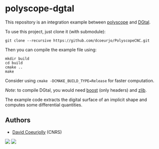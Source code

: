# polyscope-dgtal

This repository is an integration example between [polyscope](https://polyscope.run) and [DGtal](https://dgtal.org).

To use this project, just clone it (with submodule):

```
git clone --recursive https://github.com/dcoeurjo/PolyscopeCNC.git
```

Then you can compile the example file using:

```
mkdir build
cd build
cmake ..
make
```
Consider using  `cmake -DCMAKE_BUILD_TYPE=Release` for faster computation.

*Note*: to compile DGtal, you would need [boost](boost.org) (only headers) and  [zlib](https://www.zlib.net).


The example code extracts the digital surface of an implicit shape and computes some differential quantities.


## Authors

* [David Coeurjolly](http://perso.liris.cnrs.fr/david.coeurjolly) (CNRS)


![](http://polyscope.run/media/teaser.svg) ![](https://dgtal.org/img/logoDGtal.svg)
